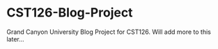 # CST126-Blog-Project
Grand Canyon University Blog Project for CST126.
Will add more to this later...
